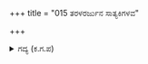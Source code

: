 +++
title = "015 ತರಳರರ್ಜುನ ಸಾತ್ಯಕಿಗಳವ"

+++

<details><summary>ಗದ್ಯ (ಕ.ಗ.ಪ) </summary>

15. "ಬಾಲಕರಾದ ಅರ್ಜುನ, ಸಾತ್ಯಕಿಗಳ ವಿಷಯದಲ್ಲಿ ಈ ಹಟವೇಕೆ ? ನಿಮ್ಮನ್ನು ಗರುಡಿಯಲ್ಲಿ ವಂದಿಸುವಂತೆ ಸಮರದಲ್ಲೂ ವಂದಿಸಬೇಕೇ ? ಇದು ಮೂರ್ಖತನವಲ್ಲವೇ ? ಅತ್ಯಂತ ವೃದ್ಧರ ಮುಂದೆ ಪ್ರತಿಯಾಗಿ ಮಾತನಾಡುವುದೇಕೆ  ಎಂಬಂತೆ, 'ನಿಮ್ಮ ಮನಸಲ್ಲೇನಿದೆ ಎಂಬುದನ್ನು ಬಲ್ಲೆನು' - ದಾರಿ ಬಿಡಿ, ಪಕ್ಕಕ್ಕೆ ಸರಿಯಿರಿ ಸಾಕು" ಎಂದನು ಭೀಮ.
</details>
